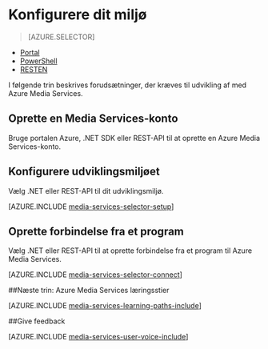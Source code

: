 <properties
    pageTitle="Konfigurere dit miljø | Microsoft Azure"
    description="Konfigurere dit miljø til udvikling af med Azure Media Services."
    services="media-services"
    documentationCenter=""
    authors="Juliako"
    manager="erikre"
    editor=""/>

<tags
    ms.service="media-services"
    ms.workload="media"
    ms.tgt_pltfrm="na"
    ms.devlang="na"
    ms.topic="get-started-article"
    ms.date="10/12/2016"
    ms.author="juliako"/>

# <a name="set-up-your-environment"></a>Konfigurere dit miljø

> [AZURE.SELECTOR]
- [Portal](media-services-portal-create-account.md)
- [PowerShell](media-services-manage-with-powershell.md)
- [RESTEN](https://msdn.microsoft.com/library/azure/dn167014.aspx)
<a id="create_account"></a>

I følgende trin beskrives forudsætninger, der kræves til udvikling af med Azure Media Services.

## <a name="create-a-media-services-account"></a>Oprette en Media Services-konto

Bruge portalen Azure, .NET SDK eller REST-API til at oprette en Azure Media Services-konto.

<a id="setup_dev_env"></a>
## <a name="set-up-the-development-environment"></a>Konfigurere udviklingsmiljøet  

Vælg .NET eller REST-API til dit udviklingsmiljø.

[AZURE.INCLUDE [media-services-selector-setup](../../includes/media-services-selector-setup.md)]

<a id="connect"></a>
## <a name="connect-programmatically"></a>Oprette forbindelse fra et program

Vælg .NET eller REST-API til at oprette forbindelse fra et program til Azure Media Services.

[AZURE.INCLUDE [media-services-selector-connect](../../includes/media-services-selector-connect.md)]


##<a name="next-steps-azure-media-services-learning-paths"></a>Næste trin: Azure Media Services læringsstier

[AZURE.INCLUDE [media-services-learning-paths-include](../../includes/media-services-learning-paths-include.md)]

##<a name="provide-feedback"></a>Give feedback

[AZURE.INCLUDE [media-services-user-voice-include](../../includes/media-services-user-voice-include.md)]

